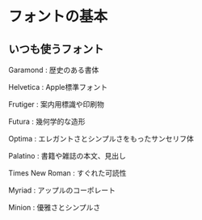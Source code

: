 # フォントの基本



## いつも使うフォント

Garamond
: 歴史のある書体

Helvetica
: Apple標準フォント

Frutiger
: 案内用標識や印刷物

Futura
: 幾何学的な造形

Optima
: エレガントさとシンプルさをもったサンセリフ体

Palatino
: 書籍や雑誌の本文、見出し

Times New Roman
: すぐれた可読性

Myriad
: アップルのコーポレート

Minion
: 優雅さとシンプルさ
